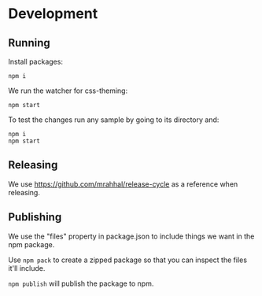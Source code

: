 # Development

## Running

Install packages:
```
npm i
```

We run the watcher for css-theming:
```
npm start
```

To test the changes run any sample by going to its directory and:
```
npm i
npm start
```

## Releasing

We use https://github.com/mrahhal/release-cycle as a reference when releasing.

## Publishing

We use the "files" property in package.json to include things we want in the npm package.

Use `npm pack` to create a zipped package so that you can inspect the files it'll include.

`npm publish` will publish the package to npm.
